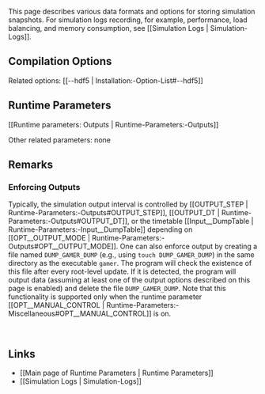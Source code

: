 This page describes various data formats and options for storing simulation snapshots.
For simulation logs recording, for example, performance, load balancing, and memory
consumption, see [[Simulation Logs | Simulation-Logs]].


## Compilation Options

Related options:
[[--hdf5 | Installation:-Option-List#--hdf5]] &nbsp;


## Runtime Parameters
[[Runtime parameters: Outputs | Runtime-Parameters:-Outputs]]

Other related parameters: none


## Remarks

### Enforcing Outputs

Typically, the simulation output interval is controlled by
[[OUTPUT_STEP | Runtime-Parameters:-Outputs#OUTPUT_STEP]],
[[OUTPUT_DT | Runtime-Parameters:-Outputs#OUTPUT_DT]], or the timetable
[[Input__DumpTable | Runtime-Parameters:-Input__DumpTable]]
depending on
[[OPT__OUTPUT_MODE | Runtime-Parameters:-Outputs#OPT__OUTPUT_MODE]].
One can also enforce output by creating a file named
`DUMP_GAMER_DUMP` (e.g., using `touch DUMP_GAMER_DUMP`) in the same
directory as the executable `gamer`. The program will check the existence
of this file after every root-level update. If it is detected,
the program will output data (assuming at least one of the output options described
on this page is enabled) and delete the file `DUMP_GAMER_DUMP`.
Note that this functionality is supported only when the runtime parameter
[[OPT__MANUAL_CONTROL | Runtime-Parameters:-Miscellaneous#OPT__MANUAL_CONTROL]]
is on.


<br>

## Links
* [[Main page of Runtime Parameters | Runtime Parameters]]
* [[Simulation Logs | Simulation-Logs]]
